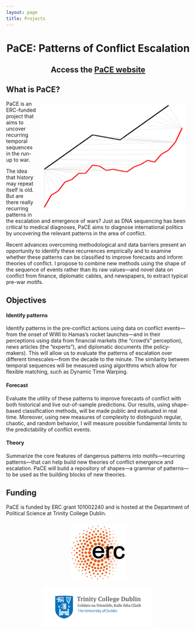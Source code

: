 ```yaml
---
layout: page
title: Projects
---
```



<html>
<head>
<style>
.center {
  display: block;
  margin-left: auto;
  margin-right: auto;
  Padding: 10px
}
</style>
</head>
</html>


<center>
<h1>PaCE: Patterns of Conflict Escalation</h1>

<h2>
Access the <a href="www.conflictpatterns.com">PaCE website</a>
</h2>
</center>



## What is PaCE?
<div>
  <img src="assets/images/paceLogo.png" width="400px" class='center' align="right" /> 
</div>

PaCE is an ERC-funded project that aims to uncover recurring temporal sequences in the run-up to war.


The idea that history may repeat itself is old. But are there really recurring patterns in the escalation and emergence of wars? Just as DNA sequencing has been critical to medical diagnoses, PaCE aims to diagnose international politics by uncovering the relevant patterns in the area of conflict.

Recent advances overcoming methodological and data barriers present an opportunity to identify
these recurrences empirically and to examine whether these patterns can be classified to improve forecasts
and inform theories of conflict. I propose to combine new methods using the shape of the sequence of
events rather than its raw values—and novel data on conflict from finance, diplomatic cables, and
newspapers, to extract typical pre-war motifs. 

## Objectives
#### Identify patterns
Identify patterns in the pre-conflict actions using data on conflict events—from the onset of WWI
to Hamas’s rocket launches—and in their perceptions using data from financial markets (the
“crowd’s” perception), news articles (the “experts”), and diplomatic documents (the policy-makers).
This will allow us to evaluate the patterns of escalation over different timescales—from the decade
to the minute. The similarity between temporal sequences will be measured using algorithms which
allow for flexible matching, such as Dynamic Time Warping.

#### Forecast
Evaluate the utility of these patterns to improve forecasts of conflict with both historical and live
out-of-sample predictions. Our results, using shape-based classification methods, will be made public
and evaluated in real time. Moreover, using new measures of complexity to distinguish regular,
chaotic, and random behavior, I will measure possible fundamental limits to the predictability of
conflict events.

#### Theory
Summarize the core features of dangerous patterns into motifs—recurring patterns—that can help
build new theories of conflict emergence and escalation. PaCE will build a repository of shapes—a
grammar of patterns—to be used as the building blocks of new theories.

## Funding
PaCE is funded by ERC grant 101002240 and is hosted at the Department of Political Science at Trinity College Dublin. 

<div float="center" width="2000px">
  <img src="assets/images/ercTransparent.png" width="150px" class='center' align='center'/>
  <img src="assets/images/Trinity_Main_Logo.jpeg" width="300px" class='center' align='center'/>
</div>